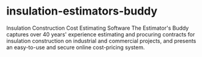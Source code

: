 # insulation-estimators-buddy
Insulation Construction Cost Estimating Software
The Estimator's Buddy captures over 40 years' experience estimating and procuring contracts for insulation construction on industrial and commercial projects, and presents an easy-to-use and secure online cost-pricing system.

